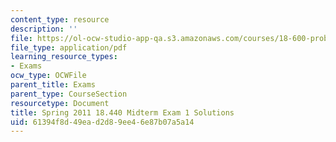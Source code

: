 ```yaml
---
content_type: resource
description: ''
file: https://ol-ocw-studio-app-qa.s3.amazonaws.com/courses/18-600-probability-and-random-variables-fall-2019/61394f8d49ead2d89ee46e87b07a5a14_MIT18_600F19_mid1_S2011_soln.pdf
file_type: application/pdf
learning_resource_types:
- Exams
ocw_type: OCWFile
parent_title: Exams
parent_type: CourseSection
resourcetype: Document
title: Spring 2011 18.440 Midterm Exam 1 Solutions
uid: 61394f8d-49ea-d2d8-9ee4-6e87b07a5a14
---
```

